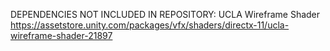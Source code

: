 DEPENDENCIES NOT INCLUDED IN REPOSITORY:
UCLA Wireframe Shader 
    https://assetstore.unity.com/packages/vfx/shaders/directx-11/ucla-wireframe-shader-21897